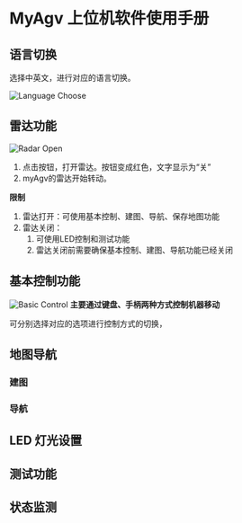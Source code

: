 
# MyAgv 上位机软件使用手册

## 语言切换

选择中英文，进行对应的语言切换。

![Language Choose](图片链接 "Choose Language")


## 雷达功能
![Radar Open](图片链接 "Open Radar")

1. 点击按钮，打开雷达。按钮变成红色，文字显示为“关”
2. myAgv的雷达开始转动。

**限制**
1. 雷达打开：可使用基本控制、建图、导航、保存地图功能
2. 雷达关闭：
   1. 可使用LED控制和测试功能
   2. 雷达关闭前需要确保基本控制、建图、导航功能已经关闭


## 基本控制功能
![Basic Control](图片链接 "Basic Control")
**主要通过键盘、手柄两种方式控制机器移动**

可分别选择对应的选项进行控制方式的切换，


## 地图导航

### 建图

### 导航

## LED 灯光设置

## 测试功能

## 状态监测



